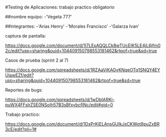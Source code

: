 #Testing de Aplicaciones: trabajo practico obligatorio 

##nombre equipo:
-'Vegeta 777'

##integrantes:
-'Arias Henry'
-'Morales Francisco'
-'Galarza Ivan'

captura de pantalla:

https://docs.google.com/document/d/1I7LEsAQQLCk8wTUcEIK5LE4jL6jfm02c/edit?usp=sharing&ouid=104409150798553181462&rtpof=true&sd=true

Casos de prueba (sprint 2 al 7)

https://docs.google.com/spreadsheets/d/1RZAaViKAGvKNqeOTq1SNQY4EYUjawEZf/edit?usp=sharing&ouid=104409150798553181462&rtpof=true&sd=true

Reportes de bugs:

https://docs.google.com/spreadsheets/d/1wDbIARKi-puWX4FFslrZSE0NSolh57B3sBfxybcflNc/edit#gid=0

Trabajo practico:

https://docs.google.com/document/d/1DxPrKjELAnsGUIkJsCKWot8puZxBR3cE/edit?pli=1#

